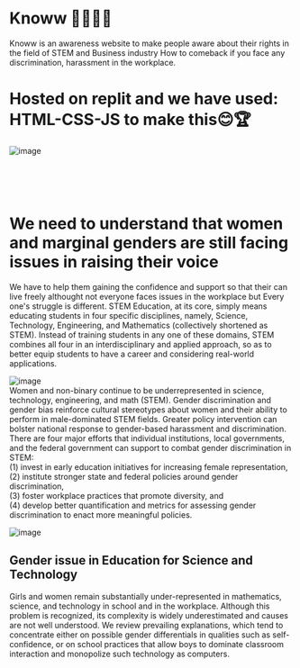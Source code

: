<h1> Knoww 🌈💖✨🦋</h1>
Knoww is an awareness website to make people aware about their rights in the field of STEM and Business industry How to comeback if you face any discrimination, harassment in the workplace.
<br>
<h1> Hosted on replit and we have used: HTML-CSS-JS to make this😊🏆 </h1>

![image](https://user-images.githubusercontent.com/59393136/144759460-a39f66d4-619a-4040-a263-eb53eb11f635.png)

<br>
<br>
<br>
<h1>
  We need to understand that women and marginal genders are still facing issues in raising their voice </h1>
  We have to help them gaining the confidence and support so that their can live freely althought not everyone faces issues in the workplace but Every one's struggle is different. 
    <br.
      <br>
         STEM Education, at its core, simply means educating students in four specific disciplines, namely, Science, Technology, Engineering, and Mathematics (collectively shortened as STEM). Instead of training students in any one of these domains, STEM combines all four in an interdisciplinary and applied approach, so as to better equip students to have a career and considering real-world applications.
           <br>
             
        
![image](https://user-images.githubusercontent.com/59393136/144759513-39b2e98b-ec47-420d-9e8d-971eb6d2c4b1.png)
<br>
Women and non-binary continue to be underrepresented in science, technology, engineering, and math (STEM). Gender discrimination and gender bias reinforce cultural stereotypes about women and their ability to perform in male-dominated STEM fields. Greater policy intervention can bolster national response to gender-based harassment and discrimination. There are four major efforts that individual institutions, local governments, and the federal government can support to combat gender discrimination in STEM: 
          <br>(1) invest in early education initiatives for increasing female representation,
          <br>
          (2) institute stronger state and federal policies around gender discrimination,
          <br> (3) foster workplace practices that promote diversity, and 
          <br>(4) develop better quantification and metrics for assessing gender discrimination to enact more meaningful policies.
   
![image](https://user-images.githubusercontent.com/59393136/144759619-ca1c7fa3-4bca-4197-ae36-aa3fecc80107.png)
<h2>
    Gender issue in Education for Science and Technology
    </h2>
<div id="demobox"padding: 10px; border: 8px solid #Dd3d41;">
    <p>
      Girls and women remain substantially under-represented in mathematics, science, and technology in school and in the workplace. Although this problem is recognized, its complexity is widely underestimated and causes are not well understood. We review prevailing explanations, which tend to concentrate either on possible gender differentials in qualities such as self-confidence, or on school practices that allow boys to dominate classroom interaction and monopolize such technology as computers.
    </p>
    </div>
    <br>
    <br>
